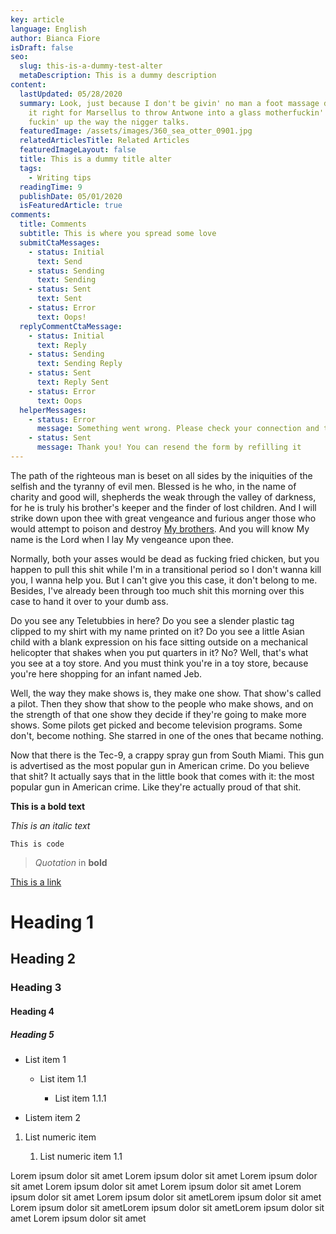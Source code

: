 ```yaml
---
key: article
language: English
author: Bianca Fiore
isDraft: false
seo:
  slug: this-is-a-dummy-test-alter
  metaDescription: This is a dummy description
content:
  lastUpdated: 05/28/2020
  summary: Look, just because I don't be givin' no man a foot massage don't make
    it right for Marsellus to throw Antwone into a glass motherfuckin' house,
    fuckin' up the way the nigger talks.
  featuredImage: /assets/images/360_sea_otter_0901.jpg
  relatedArticlesTitle: Related Articles
  featuredImageLayout: false
  title: This is a dummy title alter
  tags:
    - Writing tips
  readingTime: 9
  publishDate: 05/01/2020
  isFeaturedArticle: true
comments:
  title: Comments
  subtitle: This is where you spread some love
  submitCtaMessages:
    - status: Initial
      text: Send
    - status: Sending
      text: Sending
    - status: Sent
      text: Sent
    - status: Error
      text: Oops!
  replyCommentCtaMessage:
    - status: Initial
      text: Reply
    - status: Sending
      text: Sending Reply
    - status: Sent
      text: Reply Sent
    - status: Error
      text: Oops
  helperMessages:
    - status: Error
      message: Something went wrong. Please check your connection and try again
    - status: Sent
      message: Thank you! You can resend the form by refilling it
---
```


The path of the righteous man is beset on all sides by the iniquities of the selfish and the tyranny of evil men. Blessed is he who, in the name of charity and good will, shepherds the weak through the valley of darkness, for he is truly his brother's keeper and the finder of lost children. And I will strike down upon thee with great vengeance and furious anger those who would attempt to poison and destroy [My brothers](https://stackoverflow.com/). And you will know My name is the Lord when I lay My vengeance upon thee.

Normally, both your asses would be dead as fucking fried chicken, but you happen to pull this shit while I'm in a transitional period so I don't wanna kill you, I wanna help you. But I can't give you this case, it don't belong to me. Besides, I've already been through too much shit this morning over this case to hand it over to your dumb ass.

Do you see any Teletubbies in here? Do you see a slender plastic tag clipped to my shirt with my name printed on it? Do you see a little Asian child with a blank expression on his face sitting outside on a mechanical helicopter that shakes when you put quarters in it? No? Well, that's what you see at a toy store. And you must think you're in a toy store, because you're here shopping for an infant named Jeb.

Well, the way they make shows is, they make one show. That show's called a pilot. Then they show that show to the people who make shows, and on the strength of that one show they decide if they're going to make more shows. Some pilots get picked and become television programs. Some don't, become nothing. She starred in one of the ones that became nothing.

Now that there is the Tec-9, a crappy spray gun from South Miami. This gun is advertised as the most popular gun in American crime. Do you believe that shit? It actually says that in the little book that comes with it: the most popular gun in American crime. Like they're actually proud of that shit.

**This is a bold text**

_This is an italic text_

`This is code`

> _Quotation_ in **bold**

[This is a link](google.com)

# Heading 1

## Heading 2

### Heading 3

#### Heading 4

##### Heading 5

- List item 1

  - List item 1.1

    - List item 1.1.1

- Listem item 2

1. List numeric item

   1. List numeric item 1.1

Lorem ipsum dolor sit amet Lorem ipsum dolor sit amet Lorem ipsum dolor sit amet Lorem ipsum dolor sit amet Lorem ipsum dolor sit amet Lorem ipsum dolor sit amet Lorem ipsum dolor sit ametLorem ipsum dolor sit amet Lorem ipsum dolor sit ametLorem ipsum dolor sit ametLorem ipsum dolor sit amet Lorem ipsum dolor sit amet
